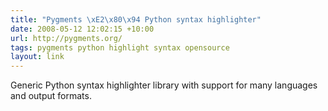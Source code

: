 ```yaml
---
title: "Pygments \xE2\x80\x94 Python syntax highlighter"
date: 2008-05-12 12:02:15 +10:00
url: http://pygments.org/
tags: pygments python highlight syntax opensource
layout: link
---
```

Generic Python syntax highlighter library with support for many languages and output formats.
